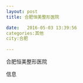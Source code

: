 ```yaml
--- 
layout: post 
title: 合肥恒美整形医院

date:   2016-05-03 13:39:56 
categories:其他  
city:合肥
  
--- 
```

   
合肥恒美整形医院

信息

